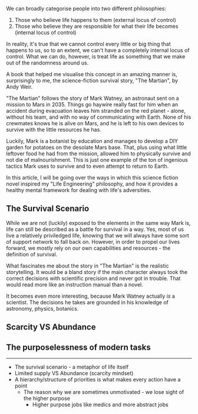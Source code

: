 We can broadly categorise people into two different philosophies:

1. Those who believe life happens to them (external locus of control)
2. Those who believe they are responsible for what their life becomes (internal locus of control)

In reality, it's true that we cannot control every little or big thing that happens to us, so to an extent, we can't have a completely internal locus of control. What we can do, however, is treat life as something that we make out of the randomness around us.

A book that helped me visualise this concept in an amazing manner is, surprisingly to me, the science-fiction survival story, "The Martian", by Andy Weir.

"The Martian" follows the story of Mark Watney, an astronaut sent on a mission to Mars in 2035. Things go haywire really fast for him when an accident during evacuation leaves him stranded on the red planet - alone, without his team, and with no way of communicating with Earth. None of his crewmates knows he is alive on Mars, and he is left to his own devices to survive with the little resources he has.

Luckily, Mark is a botanist by education and manages to develop a DIY garden for potatoes on the desolate Mars base. That, plus using what little leftover food he had from the mission, allowed him to physically survive and not die of malnourishment. This is just one example of the ton of ingenious tactics Mark uses to survive and to even attempt to return to Earth.

In this article, I will be going over the ways in which this science fiction novel inspired my "Life Engineering" philosophy, and how it provides a healthy mental framework for dealing with life's adversities.

## The Survival Scenario

While we are not (luckily) exposed to the elements in the same way Mark is, life can still be described as a battle for survival in a way. Yes, most of us live a relatively priviledged life, knowing that we will always have some sort of support network to fall back on. However, in order to propel our lives forward, we mostly rely on our own capabilities and resources - the definition of survival.

What fascinates me about the story in "The Martian" is the realistic storytelling. It would be a bland story if the main character always took the correct decisions with scientific precision and never got in trouble. That would read more like an instruction manual than a novel.

It becomes even more interesting, because Mark Watney actually *is* a scientist. The decisions he takes are grounded in his knowledge of astronomy, physics, botanics. 

## Scarcity VS Abundance

## The purposelessness of modern tasks

---
- The survival scenario - a metaphor of life itself
- Limited supply VS Abundance (scarcity mindset)
- A hierarchy/structure of priorities is what makes every action have a point
    - The reason why we are sometimes unmotivated - we lose sight of the higher purpose
        - Higher purpose jobs like medics and more abstract jobs